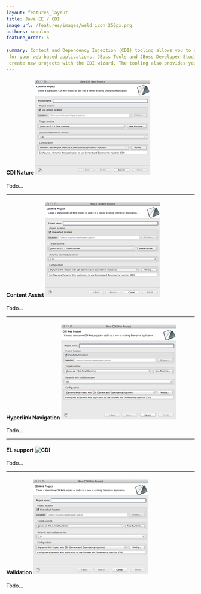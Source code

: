 ```yaml
---
layout: features_layout
title: Java EE / CDI
image_url: /features/images/weld_icon_256px.png
authors: xcoulon
feature_order: 5

summary: Context and Dependency Injection (CDI) tooling allows you to easily add and work with the CDI programming model 
 for your web-based applications. JBoss Tools and JBoss Developer Studio help you add CDI support to existing projects and 
 create new projects with the CDI wizard. The tooling also provides you with validation, code completion and hyperlink navigation.
---
```

#### CDI Nature ![CDI](./images/features-cdi_308px.png)
Todo...

* * *
#### Content Assist ![CDI](./images/features-cdi_308px.png)
Todo...

* * *
#### Hyperlink Navigation ![CDI](./images/features-cdi_308px.png)
Todo...

* * *

#### EL support ![CDI](.images/features-cdi_308px.png)
Todo...

* * *

#### Validation ![CDI](./images/features-cdi_308px.png)
Todo...

